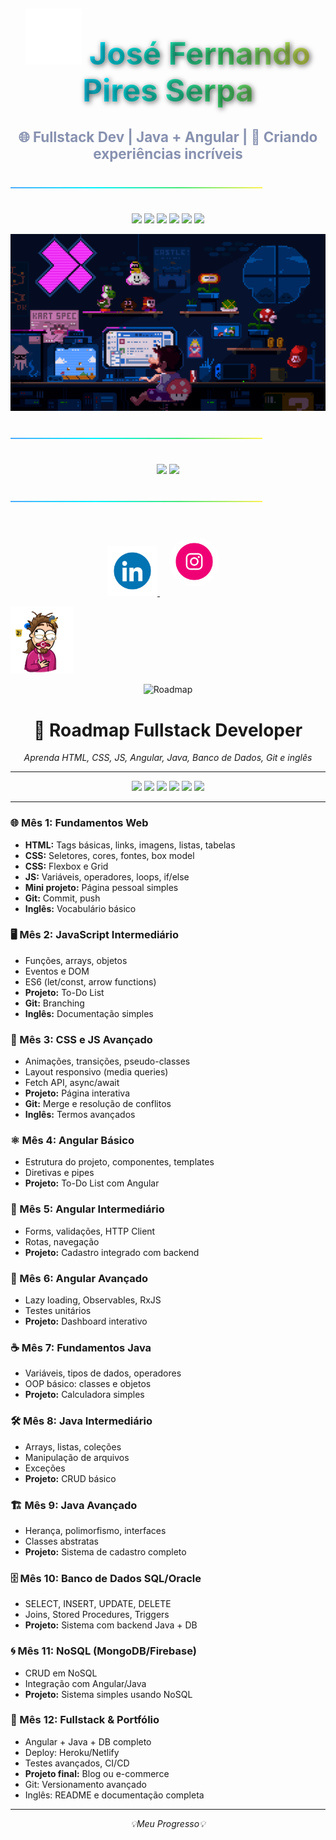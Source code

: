 <!-- =================== TÍTULOS =================== -->
<h1 align="center" style="font-size:3.5em; 
    background: linear-gradient(90deg, #4facfe, #00f2fe, #43e97b, #fef253); 
    -webkit-background-clip: text; 
    color: transparent; 
    text-shadow: 2px 2px 8px rgba(0,0,0,0.6);
    margin-bottom:5px;">
  <img src="371756373-fddcdbcd-5ea2-4416-9f59-ca7fd9394aca.gif" width="90px"> José Fernando Pires Serpa 
</h1>

<h3 align="center" style="color:#8892b0; font-size:1.6em; margin-bottom:20px;">
  🌐 Fullstack Dev | Java + Angular | 🚀 Criando experiências incríveis
</h3>

<hr style="border: 0; height: 2px; background: linear-gradient(to right, #4facfe, #00f2fe, #43e97b, #fef253); margin:40px 0; width:80%;">

<!-- =================== STACK =================== -->
<p align="center">
  <img src="https://img.shields.io/badge/Java-%23ED8B00.svg?style=for-the-badge&logo=java&logoColor=white"/>
  <img src="https://img.shields.io/badge/Angular-%23DD0031.svg?style=for-the-badge&logo=angular&logoColor=white"/>
  <img src="https://img.shields.io/badge/HTML5-%23E34F26.svg?style=for-the-badge&logo=html5&logoColor=white"/>
  <img src="https://img.shields.io/badge/CSS3-%231572B6.svg?style=for-the-badge&logo=css3&logoColor=white"/>
  <img src="https://img.shields.io/badge/JavaScript-%23F7DF1E.svg?style=for-the-badge&logo=javascript&logoColor=black"/>
  <img src="https://img.shields.io/badge/SQL-%2300758F.svg?style=for-the-badge&logo=mysql&logoColor=white"/>
</p>
<p align="center">
<img src="225813708-98b745f2-7d22-48cf-9150-083f1b00d6c9.gif">
</p>
<hr style="border: 0; height: 2px; background: linear-gradient(to right, #4facfe, #00f2fe, #43e97b, #fef253); margin:40px 0; width:80%;">

<!-- =================== STATS =================== -->
<p align="center">
  <img height="180em" src="https://github-readme-stats.vercel.app/api?username=JoseFernandoPiresSerpa&show_icons=true&theme=tokyonight" />
  <img height="180em" src="https://github-readme-stats.vercel.app/api/top-langs/?username=JoseFernandoPiresSerpa&layout=compact&theme=tokyonight" />
</p>

<hr style="border: 0; height: 2px; background: linear-gradient(to right, #4facfe, #00f2fe, #43e97b, #fef253); margin:40px 0; width:80%;">

<!-- =================== REDES SOCIAIS =================== -->
<p align="center">
  <a href="[https://www.linkedin.com/feed](https://www.linkedin.com/in/jose-fernando-pires-serpa-175605152)" target="_blank">
 
<img   alt="image" src="235294012-0a55e343-37ad-4b0f-924f-c8431d9d2483.gif" width="80" style="border-radius:50" padding:15px  />
  </a>
  <a href="https://www.instagram.com/nandelicia24" target="_blank">
    <img src="235294013-a33e5c43-a01c-43f6-b44d-a406d8b4ab75.gif" width="80" style="border-radius:50%; padding:15px;"/>
  </a>

</p>

<!-- =================== GIFS E IMAGENS =================== -->

<p align="left-bottom">
  <img src="218265814-3084a4ba-809c-4135-afc0-8685d0f634b3.gif" alt="Descrição da imagem" width="100x" >
</p>

<p align="center">
  <img src="https://img.shields.io/badge/Fullstack-Roadmap-blue?style=for-the-badge&logo=appveyor" alt="Roadmap">
</p>

<h1 align="center">🚀 Roadmap Fullstack Developer</h1>
<p align="center"><i>Aprenda HTML, CSS, JS, Angular, Java, Banco de Dados, Git e inglês</i></p>

---

<p align="center">
  <img src="https://img.shields.io/badge/Mes-1-red?style=for-the-badge" /> 
  <img src="https://img.shields.io/badge/Mes-2-orange?style=for-the-badge" />
  <img src="https://img.shields.io/badge/Mes-3-yellow?style=for-the-badge" />
  <img src="https://img.shields.io/badge/Mes-4-green?style=for-the-badge" />
  <img src="https://img.shields.io/badge/Mes-5-blue?style=for-the-badge" />
  <img src="https://img.shields.io/badge/Mes-6-purple?style=for-the-badge" />
</p>

---

### 🌐 Mês 1: Fundamentos Web
- **HTML:** Tags básicas, links, imagens, listas, tabelas  
- **CSS:** Seletores, cores, fontes, box model  
- **CSS:** Flexbox e Grid  
- **JS:** Variáveis, operadores, loops, if/else  
- **Mini projeto:** Página pessoal simples  
- **Git:** Commit, push  
- **Inglês:** Vocabulário básico

### 🖥️ Mês 2: JavaScript Intermediário
- Funções, arrays, objetos  
- Eventos e DOM  
- ES6 (let/const, arrow functions)  
- **Projeto:** To-Do List  
- **Git:** Branching  
- **Inglês:** Documentação simples

### 🎨 Mês 3: CSS e JS Avançado
- Animações, transições, pseudo-classes  
- Layout responsivo (media queries)  
- Fetch API, async/await  
- **Projeto:** Página interativa  
- **Git:** Merge e resolução de conflitos  
- **Inglês:** Termos avançados

### ⚛️ Mês 4: Angular Básico
- Estrutura do projeto, componentes, templates  
- Diretivas e pipes  
- **Projeto:** To-Do List com Angular

### 🔧 Mês 5: Angular Intermediário
- Forms, validações, HTTP Client  
- Rotas, navegação  
- **Projeto:** Cadastro integrado com backend

### 🚀 Mês 6: Angular Avançado
- Lazy loading, Observables, RxJS  
- Testes unitários  
- **Projeto:** Dashboard interativo

### ☕ Mês 7: Fundamentos Java
- Variáveis, tipos de dados, operadores  
- OOP básico: classes e objetos  
- **Projeto:** Calculadora simples  

### 🛠️ Mês 8: Java Intermediário
- Arrays, listas, coleções  
- Manipulação de arquivos  
- Exceções  
- **Projeto:** CRUD básico

### 🏗️ Mês 9: Java Avançado
- Herança, polimorfismo, interfaces  
- Classes abstratas  
- **Projeto:** Sistema de cadastro completo

### 🗄️ Mês 10: Banco de Dados SQL/Oracle
- SELECT, INSERT, UPDATE, DELETE  
- Joins, Stored Procedures, Triggers  
- **Projeto:** Sistema com backend Java + DB

### 🌀 Mês 11: NoSQL (MongoDB/Firebase)
- CRUD em NoSQL  
- Integração com Angular/Java  
- **Projeto:** Sistema simples usando NoSQL

### 🏁 Mês 12: Fullstack & Portfólio
- Angular + Java + DB completo  
- Deploy: Heroku/Netlify  
- Testes avançados, CI/CD  
- **Projeto final:** Blog ou e-commerce  
- Git: Versionamento avançado  
- Inglês: README e documentação completa

---

<p align="center">
  <i>💡Meu Progresso💡</i>
</p>
